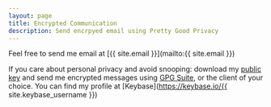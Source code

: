 ```yaml
---
layout: page
title: Encrypted Communication
description: Send encrpyed email using Pretty Good Privacy
---
```

Feel free to send me email at [{{ site.email }}](mailto:{{ site.email }})

If you care about personal privacy and avoid snooping: download my [public key](https://keybase.io/jacobyoung/key.asc) and send me encrypted messages using [GPG Suite](https://gpgtools.org), or the client of your choice. You can find my profile at [Keybase](https://keybase.io/{{ site.keybase_username }})
